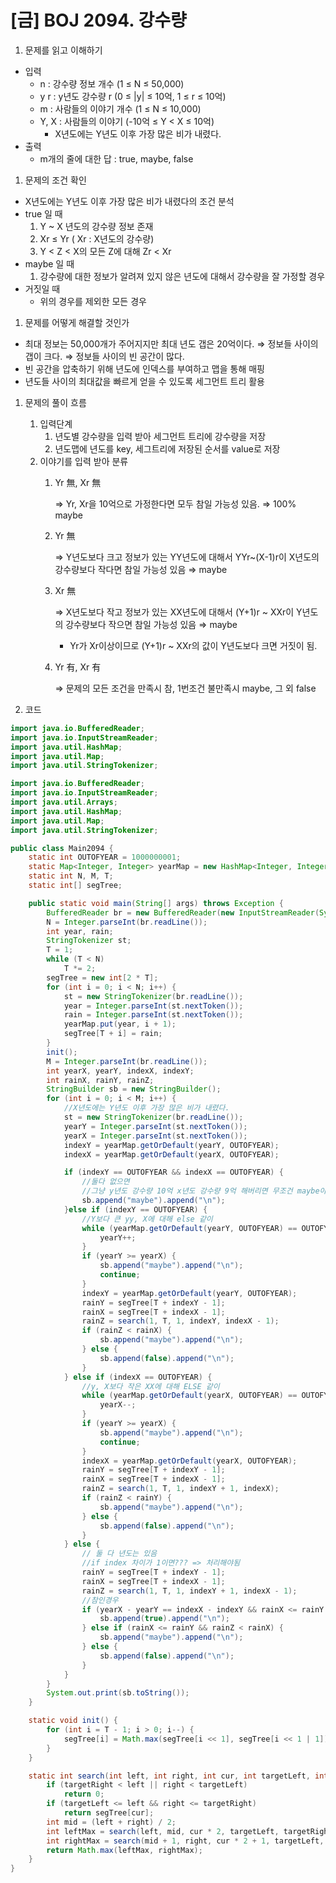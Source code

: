 # [금] BOJ 2094. 강수량

1. 문제를 읽고 이해하기
- 입력
    - n : 강수량 정보 개수 (1 ≤ N ≤ 50,000)
    - y r : y년도 강수량 r (0 ≤ |y| ≤ 10억, 1 ≤ r ≤ 10억)
    - m : 사람들의 이야기 개수 (1 ≤ N ≤ 10,000)
    - Y, X : 사람들의 이야기 (-10억 ≤ Y < X ≤ 10억)
        - X년도에는 Y년도 이후 가장 많은 비가 내렸다.
- 출력
    - m개의 줄에 대한 답 : true, maybe, false

1. 문제의 조건 확인
- X년도에는 Y년도 이후 가장 많은 비가 내렸다의 조건 분석
- true 일 때
    1. Y ~ X 년도의 강수량 정보 존재
    2. Xr ≤ Yr ( Xr : X년도의 강수량)
    3. Y < Z < X의 모든 Z에 대해 Zr < Xr
- maybe 일 때
    1. 강수량에 대한 정보가 알려져 있지 않은 년도에 대해서 강수량을 잘 가정할 경우
- 거짓일 때
    - 위의 경우를 제외한 모든 경우

1. 문제를 어떻게 해결할 것인가
- 최대 정보는 50,000개가 주어지지만 최대 년도 갭은 20억이다. ⇒ 정보들 사이의 갭이 크다. ⇒ 정보들 사이의 빈 공간이 많다.
- 빈 공간을 압축하기 위해 년도에 인덱스를 부여하고 맵을 통해 매핑
- 년도들 사이의 최대값을 빠르게 얻을 수 있도록 세그먼트 트리 활용

1. 문제의 풀이 흐름
    1. 입력단계
        1. 년도별 강수량을 입력 받아 세그먼트 트리에 강수량을 저장
        2. 년도맵에 년도를 key, 세그트리에 저장된 순서를 value로 저장
    2. 이야기를 입력 받아 분류
        1. Yr 無, Xr 無
            
            ⇒ Yr, Xr을 10억으로 가정한다면 모두 참일 가능성 있음. ⇒ 100% maybe
            
        2. Yr 無
            
            ⇒ Y년도보다 크고 정보가 있는 YY년도에 대해서 YYr~(X-1)r이 X년도의 강수량보다 작다면 참일 가능성 있음 ⇒ maybe
            
        3. Xr 無
            
            ⇒ X년도보다 작고 정보가 있는 XX년도에 대해서 (Y+1)r ~ XXr이 Y년도의 강수량보다 작으면 참일 가능성 있음 ⇒ maybe
            
            - Yr가 Xr이상이므로 (Y+1)r ~ XXr의 값이 Y년도보다 크면 거짓이 됨.
        4. Yr 有, Xr 有
            
            ⇒ 문제의 모든 조건을 만족시 참, 1번조건 불만족시 maybe, 그 외 false
            
2. 코드

```java
import java.io.BufferedReader;
import java.io.InputStreamReader;
import java.util.HashMap;
import java.util.Map;
import java.util.StringTokenizer;

import java.io.BufferedReader;
import java.io.InputStreamReader;
import java.util.Arrays;
import java.util.HashMap;
import java.util.Map;
import java.util.StringTokenizer;

public class Main2094 {
    static int OUTOFYEAR = 1000000001;
    static Map<Integer, Integer> yearMap = new HashMap<Integer, Integer>();
    static int N, M, T;
    static int[] segTree;

    public static void main(String[] args) throws Exception {
        BufferedReader br = new BufferedReader(new InputStreamReader(System.in));
        N = Integer.parseInt(br.readLine());
        int year, rain;
        StringTokenizer st;
        T = 1;
        while (T < N)
            T *= 2;
        segTree = new int[2 * T];
        for (int i = 0; i < N; i++) {
            st = new StringTokenizer(br.readLine());
            year = Integer.parseInt(st.nextToken());
            rain = Integer.parseInt(st.nextToken());
            yearMap.put(year, i + 1);
            segTree[T + i] = rain;
        }
        init();
        M = Integer.parseInt(br.readLine());
        int yearX, yearY, indexX, indexY;
        int rainX, rainY, rainZ;
        StringBuilder sb = new StringBuilder();
        for (int i = 0; i < M; i++) {
            //X년도에는 Y년도 이후 가장 많은 비가 내렸다.
            st = new StringTokenizer(br.readLine());
            yearY = Integer.parseInt(st.nextToken());
            yearX = Integer.parseInt(st.nextToken());
            indexY = yearMap.getOrDefault(yearY, OUTOFYEAR);
            indexX = yearMap.getOrDefault(yearX, OUTOFYEAR);

            if (indexY == OUTOFYEAR && indexX == OUTOFYEAR) {
                //둘다 없으면
                //그냥 y년도 강수량 10억 x년도 강수량 9억 해버리면 무조건 maybe아닌가?
                sb.append("maybe").append("\n");
            }else if (indexY == OUTOFYEAR) {
                //Y보다 큰 yy, X에 대해 else 같이
                while (yearMap.getOrDefault(yearY, OUTOFYEAR) == OUTOFYEAR) {
                    yearY++;
                }
                if (yearY >= yearX) {
                    sb.append("maybe").append("\n");
                    continue;
                }
                indexY = yearMap.getOrDefault(yearY, OUTOFYEAR);
                rainY = segTree[T + indexY - 1];
                rainX = segTree[T + indexX - 1];
                rainZ = search(1, T, 1, indexY, indexX - 1);
                if (rainZ < rainX) {
                    sb.append("maybe").append("\n");
                } else {
                    sb.append(false).append("\n");
                }
            } else if (indexX == OUTOFYEAR) {
                //y, X보다 작은 XX에 대해 ELSE 같이
                while (yearMap.getOrDefault(yearX, OUTOFYEAR) == OUTOFYEAR) {
                    yearX--;
                }
                if (yearY >= yearX) {
                    sb.append("maybe").append("\n");
                    continue;
                }
                indexX = yearMap.getOrDefault(yearX, OUTOFYEAR);
                rainY = segTree[T + indexY - 1];
                rainX = segTree[T + indexX - 1];
                rainZ = search(1, T, 1, indexY + 1, indexX);
                if (rainZ < rainY) {
                    sb.append("maybe").append("\n");
                } else {
                    sb.append(false).append("\n");
                }
            } else {
                // 둘 다 년도는 있음
                //if index 차이가 1이면??? => 처리해야됨
                rainY = segTree[T + indexY - 1];
                rainX = segTree[T + indexX - 1];
                rainZ = search(1, T, 1, indexY + 1, indexX - 1);
                //참인경우
                if (yearX - yearY == indexX - indexY && rainX <= rainY && rainZ < rainX) {
                    sb.append(true).append("\n");
                } else if (rainX <= rainY && rainZ < rainX) {
                    sb.append("maybe").append("\n");
                } else {
                    sb.append(false).append("\n");
                }
            }
        }
        System.out.print(sb.toString());
    }

    static void init() {
        for (int i = T - 1; i > 0; i--) {
            segTree[i] = Math.max(segTree[i << 1], segTree[i << 1 | 1]);
        }
    }

    static int search(int left, int right, int cur, int targetLeft, int targetRight) {
        if (targetRight < left || right < targetLeft)
            return 0;
        if (targetLeft <= left && right <= targetRight)
            return segTree[cur];
        int mid = (left + right) / 2;
        int leftMax = search(left, mid, cur * 2, targetLeft, targetRight);
        int rightMax = search(mid + 1, right, cur * 2 + 1, targetLeft, targetRight);
        return Math.max(leftMax, rightMax);
    }
}
```